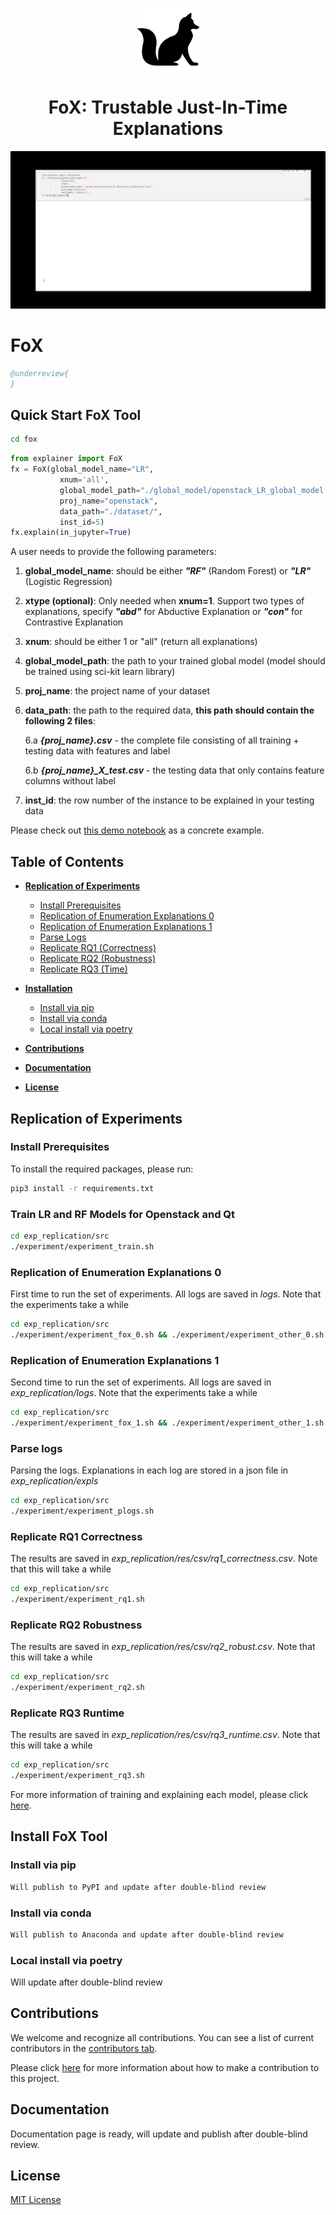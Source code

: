 <p align="center">
<img src="img/logo.png" width="100" height="100">
 
<div align="center">
<h1>
    <b>
     FoX: Trustable Just-In-Time Explanations
    </b>
</h1>
</div>

</p>

![FxExplainer demo](./img/fx_demo.gif)

# FoX 

```bibtex
@underreview{
}
```

## Quick Start FoX Tool

```bash
cd fox
```

```python
from explainer import FoX
fx = FoX(global_model_name="LR", 
           xnum='all', 
           global_model_path="./global_model/openstack_LR_global_model.pkl", 
           proj_name="openstack", 
           data_path="./dataset/",
           inst_id=5)
fx.explain(in_jupyter=True)
```

A user needs to provide the following parameters:
1. **global_model_name**: should be either ***"RF"*** (Random Forest) or ***"LR"*** (Logistic Regression)
2. **xtype (optional)**: Only needed when **xnum=1**. Support two types of explanations, specify ***"abd"*** for Abductive Explanation or ***"con"*** for Contrastive Explanation
3. **xnum**: should be either 1 or "all" (return all explanations)
4. **global_model_path**: the path to your trained global model (model should be trained using sci-kit learn library)
5. **proj_name**: the project name of your dataset
6. **data_path**: the path to the required data, **this path should contain the following 2 files**:
   
   6.a ***{proj_name}.csv*** - the complete file consisting of all training + testing data with features and label
   
   6.b ***{proj_name}_X_test.csv*** - the testing data that only contains feature columns without label  

7. **inst_id**: the row number of the instance to be explained in your testing data

Please check out [this demo notebook](https://github.com/foxplainer/foxplainer/blob/main/fox/DEMO.ipynb) as a concrete example.

## Table of Contents
* **[Replication of Experiments](#replication-of-experiments)**
  * [Install Prerequisites](#install-prerequisites)
  * [Replication of Enumeration Explanations 0](#replication-of-enumeration-explanations-0)
  * [Replication of Enumeration Explanations 1](#replication-of-enumeration-explanations-1)
  * [Parse Logs](#parse-logs)
  * [Replicate RQ1 (Correctness)](#replicate-rq1-correctness)
  * [Replicate RQ2 (Robustness)](#replicate-rq2-robustness)
  * [Replicate RQ3 (Time)](#replicate-rq3-runtime)

* **[Installation](#installation-fox-tool)**
  * [Install via pip](#install-via-pip)
  * [Install via conda](#install-via-conda)
  * [Local install via poetry](#local-install-via-poetry)

* **[Contributions](#contributions)**

* **[Documentation](#documentation)**

* **[License](#license)**

## Replication of Experiments

### Install Prerequisites
To install the required packages, please run:
```bash
pip3 install -r requirements.txt
```

### Train LR and RF Models for Openstack and Qt
```bash
cd exp_replication/src
./experiment/experiment_train.sh
```

### Replication of Enumeration Explanations 0
First time to run the set of experiments. All logs are saved in *logs*. Note that the experiments take a while
```bash
cd exp_replication/src
./experiment/experiment_fox_0.sh && ./experiment/experiment_other_0.sh
```

### Replication of Enumeration Explanations 1
Second time to run the set of experiments. All logs are saved in *exp_replication/logs*. Note that the experiments take a while
```bash
cd exp_replication/src
./experiment/experiment_fox_1.sh && ./experiment/experiment_other_1.sh
```

### Parse logs
Parsing the logs. Explanations in each log are stored in a json file in *exp_replication/expls*
```bash
cd exp_replication/src
./experiment/experiment_plogs.sh
```

### Replicate RQ1 Correctness
The results are saved in *exp_replication/res/csv/rq1_correctness.csv*. Note that this will take a while
```bash
cd exp_replication/src
./experiment/experiment_rq1.sh
```

### Replicate RQ2 Robustness
The results are saved in *exp_replication/res/csv/rq2_robust.csv*. Note that this will take a while
```bash
cd exp_replication/src
./experiment/experiment_rq2.sh
```

### Replicate RQ3 Runtime
The results are saved in *exp_replication/res/csv/rq3_runtime.csv*. Note that this will take a while
```bash
cd exp_replication/src
./experiment/experiment_rq3.sh
```

For more information of training and explaining each model, please click [here](https://github.com/foxplainer/foxplainer/tree/main/exp_replication/src).

## Install FoX Tool

### Install via pip
```bash
Will publish to PyPI and update after double-blind review
```

### Install via conda
```bash
Will publish to Anaconda and update after double-blind review
```

### Local install via poetry
Will update after double-blind review

## Contributions

We welcome and recognize all contributions. You can see a list of current contributors in the [contributors tab](https://github.com/foxplainer/foxplainer/graphs/contributors).

Please click [here](to-add-after-review) for more information about how to make a contribution to this project.

## Documentation  
Documentation page is ready, will update and publish after double-blind review.

## License
[MIT License](https://github.com/foxplainer/foxplainer/blob/main/LICENSE)

